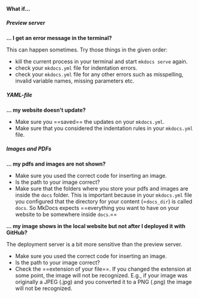**What if...**

##### Preview server

**... I get an error message in the terminal?**

This can happen sometimes. Try those things in the given order:

- kill the current process in your terminal and start ```mkdocs serve``` again.
- check your ```mkdocs.yml``` file for indentation errors. 
- check your ```mkdocs.yml``` file for any other errors such as misspelling, invalid variable names, missing parameters etc. 

##### YAML-file

**... my website doesn't update?**

- Make sure you ==saved== the updates on your ```mkdocs.yml```. 
- Make sure that you considered the indentation rules in your ```mkdocs.yml``` file.

##### Images and PDFs

**... my pdfs and images are not shown?**

- Make sure you used the correct code for inserting an image. 
- Is the path to your image correct?
- Make sure that the folders where you store your pdfs and images are inside the ```docs``` folder. This is important because in your ```mkdocs.yml``` file you configured that the directory for your content (=```docs_dir```) is called ```docs```. So MkDocs expects ==everything you want to have on your website to be somewhere inside ```docs```.==

**... my image shows in the local website but not after I deployed it with GitHub?**

The deployment server is a bit more sensitive than the preview server. 

- Make sure you used the correct code for inserting an image. 
- Is the path to your image correct?
- Check the ==extension of your file==. If you changed the extension at some point, the image will not be recognized. E.g., if your image was originally a JPEG (.jpg) and you converted it to a PNG (.png) the image will not be recognized.     